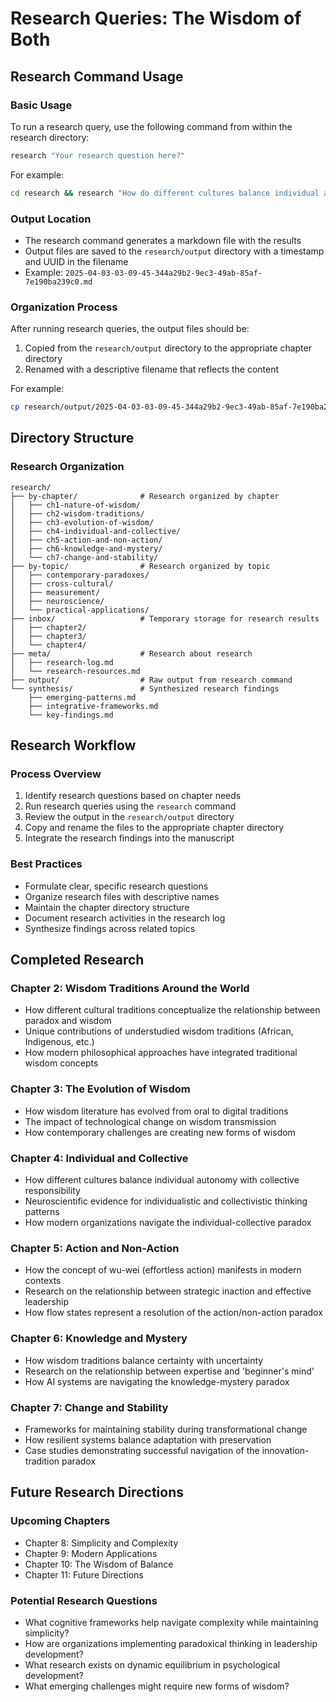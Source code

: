 # Research Queries: The Wisdom of Both

## Research Command Usage

### Basic Usage
To run a research query, use the following command from within the research directory:

```bash
research "Your research question here?"
```

For example:
```bash
cd research && research "How do different cultures balance individual autonomy with collective responsibility?"
```

### Output Location
- The research command generates a markdown file with the results
- Output files are saved to the `research/output` directory with a timestamp and UUID in the filename
- Example: `2025-04-03-03-09-45-344a29b2-9ec3-49ab-85af-7e190ba239c0.md`

### Organization Process
After running research queries, the output files should be:
1. Copied from the `research/output` directory to the appropriate chapter directory
2. Renamed with a descriptive filename that reflects the content

For example:
```bash
cp research/output/2025-04-03-03-09-45-344a29b2-9ec3-49ab-85af-7e190ba239c0.md research/by-chapter/ch4-individual-and-collective/cultural-balance-autonomy-responsibility.md
```

## Directory Structure

### Research Organization
```
research/
├── by-chapter/              # Research organized by chapter
│   ├── ch1-nature-of-wisdom/
│   ├── ch2-wisdom-traditions/
│   ├── ch3-evolution-of-wisdom/
│   ├── ch4-individual-and-collective/
│   ├── ch5-action-and-non-action/
│   ├── ch6-knowledge-and-mystery/
│   └── ch7-change-and-stability/
├── by-topic/                # Research organized by topic
│   ├── contemporary-paradoxes/
│   ├── cross-cultural/
│   ├── measurement/
│   ├── neuroscience/
│   └── practical-applications/
├── inbox/                   # Temporary storage for research results
│   ├── chapter2/
│   ├── chapter3/
│   └── chapter4/
├── meta/                    # Research about research
│   ├── research-log.md
│   └── research-resources.md
├── output/                  # Raw output from research command
└── synthesis/               # Synthesized research findings
    ├── emerging-patterns.md
    ├── integrative-frameworks.md
    └── key-findings.md
```

## Research Workflow

### Process Overview
1. Identify research questions based on chapter needs
2. Run research queries using the `research` command
3. Review the output in the `research/output` directory
4. Copy and rename the files to the appropriate chapter directory
5. Integrate the research findings into the manuscript

### Best Practices
- Formulate clear, specific research questions
- Organize research files with descriptive names
- Maintain the chapter directory structure
- Document research activities in the research log
- Synthesize findings across related topics

## Completed Research

### Chapter 2: Wisdom Traditions Around the World
- How different cultural traditions conceptualize the relationship between paradox and wisdom
- Unique contributions of understudied wisdom traditions (African, Indigenous, etc.)
- How modern philosophical approaches have integrated traditional wisdom concepts

### Chapter 3: The Evolution of Wisdom
- How wisdom literature has evolved from oral to digital traditions
- The impact of technological change on wisdom transmission
- How contemporary challenges are creating new forms of wisdom

### Chapter 4: Individual and Collective
- How different cultures balance individual autonomy with collective responsibility
- Neuroscientific evidence for individualistic and collectivistic thinking patterns
- How modern organizations navigate the individual-collective paradox

### Chapter 5: Action and Non-Action
- How the concept of wu-wei (effortless action) manifests in modern contexts
- Research on the relationship between strategic inaction and effective leadership
- How flow states represent a resolution of the action/non-action paradox

### Chapter 6: Knowledge and Mystery
- How wisdom traditions balance certainty with uncertainty
- Research on the relationship between expertise and 'beginner's mind'
- How AI systems are navigating the knowledge-mystery paradox

### Chapter 7: Change and Stability
- Frameworks for maintaining stability during transformational change
- How resilient systems balance adaptation with preservation
- Case studies demonstrating successful navigation of the innovation-tradition paradox

## Future Research Directions

### Upcoming Chapters
- Chapter 8: Simplicity and Complexity
- Chapter 9: Modern Applications
- Chapter 10: The Wisdom of Balance
- Chapter 11: Future Directions

### Potential Research Questions
- What cognitive frameworks help navigate complexity while maintaining simplicity?
- How are organizations implementing paradoxical thinking in leadership development?
- What research exists on dynamic equilibrium in psychological development?
- What emerging challenges might require new forms of wisdom?
